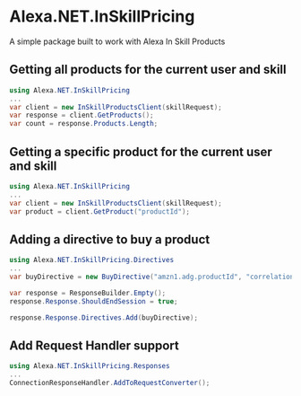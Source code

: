# Alexa.NET.InSkillPricing
A simple package built to work with Alexa In Skill Products

## Getting all products for the current user and skill

```csharp
using Alexa.NET.InSkillPricing
...
var client = new InSkillProductsClient(skillRequest);
var response = client.GetProducts();
var count = response.Products.Length;
```

## Getting a specific product for the current user and skill

```csharp
using Alexa.NET.InSkillPricing
...
var client = new InSkillProductsClient(skillRequest);
var product = client.GetProduct("productId");
```

## Adding a directive to buy a product

```csharp
using Alexa.NET.InSkillPricing.Directives
...
var buyDirective = new BuyDirective("amzn1.adg.productId", "correlationToken");

var response = ResponseBuilder.Empty();
response.Response.ShouldEndSession = true;

response.Response.Directives.Add(buyDirective);
```

## Add Request Handler support
```csharp
using Alexa.NET.InSkillPricing.Responses
...
ConnectionResponseHandler.AddToRequestConverter();
```